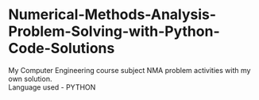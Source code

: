 # Numerical-Methods-Analysis-Problem-Solving-with-Python-Code-Solutions
My Computer Engineering course subject NMA problem activities with my own solution.
<br>
Language used - PYTHON

